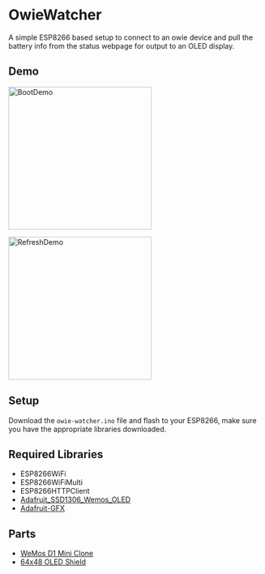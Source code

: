 # OwieWatcher
A simple ESP8266 based setup to connect to an owie device and pull the battery info from the status webpage for output to an OLED display.

## Demo
<p><img src="https://i.imgur.com/LoV5n43.gif" alt="BootDemo" width="282px"><p><img src="https://i.imgur.com/D6lNwEH.gif" alt="RefreshDemo" width="282px">

## Setup
Download the `owie-watcher.ino` file and flash to your ESP8266, make sure you have the appropriate libraries downloaded.

## Required Libraries
* ESP8266WiFi
* ESP8266WiFiMulti
* ESP8266HTTPClient
* [Adafruit_SSD1306_Wemos_OLED](https://github.com/stblassitude/Adafruit_SSD1306_Wemos_OLED.git)
* [Adafruit-GFX](https://github.com/adafruit/Adafruit-GFX-Library)

## Parts
- [WeMos D1 Mini Clone](https://www.amazon.com/dp/B081PX9YFV/)
- [64x48 OLED Shield](https://www.amazon.com/gp/product/B01MZYYHHD/)
